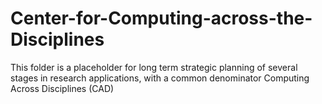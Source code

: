 # Center-for-Computing-across-the-Disciplines
This folder is a placeholder for long term strategic planning of several stages in research applications, with a common denominator Computing Across Disciplines (CAD)
